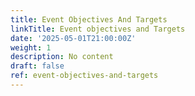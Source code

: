```yaml
---
title: Event Objectives And Targets
linkTitle: Event objectives and Targets
date: '2025-05-01T21:00:00Z'
weight: 1
description: No content
draft: false
ref: event-objectives-and-targets
---
```


